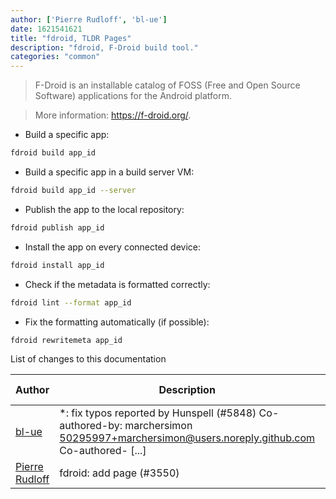 ```yaml
---
author: ['Pierre Rudloff', 'bl-ue']
date: 1621541621
title: "fdroid, TLDR Pages"
description: "fdroid, F-Droid build tool."
categories: "common"
---
```

> F-Droid is an installable catalog of FOSS (Free and Open Source Software) applications for the Android platform.

> More information: <https://f-droid.org/>.

- Build a specific app:

```bash
fdroid build app_id
```

- Build a specific app in a build server VM:

```bash
fdroid build app_id --server
```

- Publish the app to the local repository:

```bash
fdroid publish app_id
```

- Install the app on every connected device:

```bash
fdroid install app_id
```

- Check if the metadata is formatted correctly:

```bash
fdroid lint --format app_id
```

- Fix the formatting automatically (if possible):

```bash
fdroid rewritemeta app_id
```
List of changes to this documentation


Author | Description | ISO 8601 Date | GitHub link
------|-----|-----|-----
[bl-ue](mailto:54780737+bl-ue@users.noreply.github.com) | *: fix typos reported by Hunspell (#5848) Co-authored-by: marchersimon <50295997+marchersimon@users.noreply.github.com> Co-authored- [...] | 2021-05-20T22:13:41 | [8ebd171d6f00](https://github.com/tldr-pages/tldr/commit/8ebd171d6f001698709fefc02b1fd5cc9f3a99c4)
[Pierre Rudloff](mailto:contact@rudloff.pro) | fdroid: add page (#3550) | 2019-11-12T11:57:24 | [51e75c278c6e](https://github.com/tldr-pages/tldr/commit/51e75c278c6e92d7400c0dc22b7ca0dfdf70ae62)

